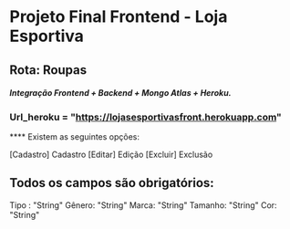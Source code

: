 
# Projeto Final Frontend - Loja Esportiva

## Rota: Roupas

##### Integração Frontend + Backend + Mongo Atlas + Heroku.

###  Url_heroku = "https://lojasesportivasfront.herokuapp.com"

**** Existem as seguintes opções:

[Cadastro] Cadastro
[Editar] Edição
[Excluir] Exclusão

## Todos os campos são obrigatórios:
Tipo : "String" 
Gênero: "String"
Marca: "String" 
Tamanho: "String"
Cor: "String"


